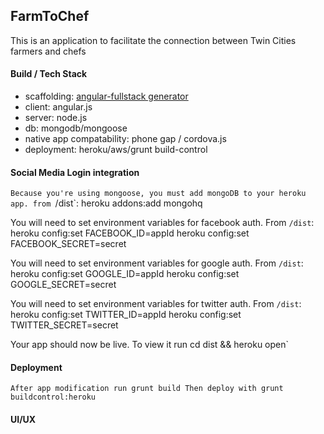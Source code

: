 ## FarmToChef

This is an application to facilitate the connection between Twin Cities farmers and chefs

#### Build / Tech Stack
* scaffolding: [angular-fullstack generator](https://github.com/DaftMonk/generator-angular-fullstack)
* client: angular.js
* server: node.js
* db: mongodb/mongoose
* native app compatability: phone gap / cordova.js
* deployment: heroku/aws/grunt build-control

#### Social Media Login integration

`Because you're using mongoose, you must add mongoDB to your heroku app.
	from `/dist`: heroku addons:add mongohq

You will need to set environment variables for facebook auth. From `/dist`:
	heroku config:set FACEBOOK_ID=appId
	heroku config:set FACEBOOK_SECRET=secret

You will need to set environment variables for google auth. From `/dist`:
	heroku config:set GOOGLE_ID=appId
	heroku config:set GOOGLE_SECRET=secret

You will need to set environment variables for twitter auth. From `/dist`:
	heroku config:set TWITTER_ID=appId
	heroku config:set TWITTER_SECRET=secret


Your app should now be live. To view it run
	cd dist && heroku open`

#### Deployment
`After app modification run
	grunt build
Then deploy with
	grunt buildcontrol:heroku`
	
#### UI/UX


